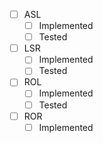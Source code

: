 
- [ ] ASL
	- [ ] Implemented
	- [ ] Tested
- [ ] LSR
	- [ ] Implemented
	- [ ] Tested
- [ ] ROL
	- [ ] Implemented
	- [ ] Tested
- [ ] ROR
	- [ ] Implemented